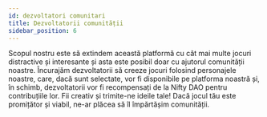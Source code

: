 ```yaml
---
id: dezvoltatori comunitari
title: Dezvoltatorii comunității
sidebar_position: 6
---
```


Scopul nostru este să extindem această platformă cu cât mai multe jocuri distractive și interesante și asta este posibil doar cu ajutorul comunității noastre. Încurajăm dezvoltatorii să creeze jocuri folosind personajele noastre, care, dacă sunt selectate, vor fi disponibile pe platforma noastră și, în schimb, dezvoltatorii vor fi recompensați de la Nifty DAO pentru contribuțiile lor. Fii creativ și trimite-ne ideile tale! Dacă jocul tău este promițător și viabil, ne-ar plăcea să îl împărtășim comunității.
